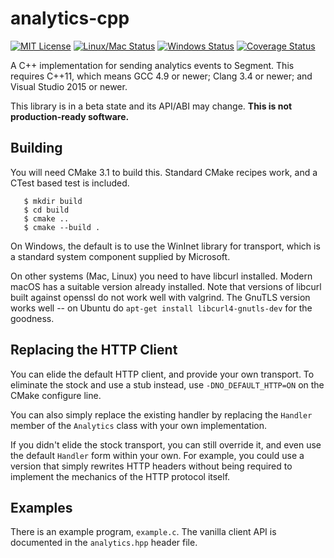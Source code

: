 # analytics-cpp

[![MIT License](https://img.shields.io/badge/license-MIT-blue.svg)](https://github.com/segmentio/analytics-cpp/blob/master/LICENSE)
[![Linux/Mac Status](https://travis-ci.org/segmentio/analytics-cpp.svg?branch=master)](https://travis-ci.org/segmentio/analytics-cpp)
[![Windows Status](https://img.shields.io/appveyor/ci/segmentio/analytics-cpp/master.svg?label=windows)](https://ci.appveyor.com/project/segmentio/analytics-cpp)
[![Coverage Status](https://coveralls.io/repos/github/segmentio/analytics-cpp/badge.svg)](https://coveralls.io/github/segmentio/analytics-cpp)

A C++ implementation for sending analytics events to Segment.
This requires C++11, which means GCC 4.9 or newer; Clang 3.4 or newer; and
Visual Studio 2015 or newer.

This library is in a beta state and its API/ABI may change.
**This is not production-ready software.**

## Building

You will need CMake 3.1 to build this.  Standard CMake recipes work, and a CTest
based test is included.

```
   $ mkdir build
   $ cd build
   $ cmake ..
   $ cmake --build .
```

On Windows, the default is to use the WinInet library for transport, which
is a standard system component supplied by Microsoft.

On other systems (Mac, Linux) you need to have libcurl installed.  Modern macOS
has a suitable version already installed.  Note that versions of libcurl built
against openssl do not work well with valgrind.  The GnuTLS version works well
-- on Ubuntu do `apt-get install libcurl4-gnutls-dev` for the goodness.

## Replacing the HTTP Client

You can elide the default HTTP client, and provide your own transport.
To eliminate the stock and use a stub instead, use `-DNO_DEFAULT_HTTP=ON` on
the CMake configure line.

You can also simply replace the existing handler by replacing the `Handler`
member of the `Analytics` class with your own implementation.

If you didn't elide the stock transport, you can still override it, and even
use the default `Handler` form within your own.  For example, you could use
a version that simply rewrites HTTP headers without being required to
implement the mechanics of the HTTP protocol itself.

## Examples

There is an example program, `example.c`.  The vanilla client API is
documented in the `analytics.hpp` header file.
